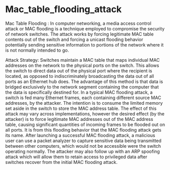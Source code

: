 # Mac_table_flooding_attack
Mac Table Flooding :
In computer networking, a media access control attack or MAC flooding is a technique employed to compromise the security of network switches. The attack works by forcing legitimate MAC table contents out of the switch and forcing a unicast flooding behavior potentially sending sensitive information to portions of the network where it is not normally intended to go.

Attack Strategy:
Switches maintain a MAC table that maps individual MAC addresses on the network to the physical ports on the switch. This allows the switch to direct data out of the physical port where the recipient is located, as opposed to indiscriminately broadcasting the data out of all ports as an Ethernet hub does. The advantage of this method is that data is bridged exclusively to the network segment containing the computer that the data is specifically destined for.
In a typical MAC flooding attack, a switch is fed many Ethernet frames, each containing different source MAC addresses, by the attacker. The intention is to consume the limited memory set aside in the switch to store the MAC address table.
The effect of this attack may vary across implementations, however the desired effect (by the attacker) is to force legitimate MAC addresses out of the MAC address table, causing significant quantities of incoming frames to be flooded out on all ports. It is from this flooding behavior that the MAC flooding attack gets its name.
After launching a successful MAC flooding attack, a malicious user can use a packet analyzer to capture sensitive data being transmitted between other computers, which would not be accessible were the switch operating normally. The attacker may also follow up with an ARP spoofing attack 
which will allow them to retain access to privileged data after switches recover from the initial MAC flooding attack.
